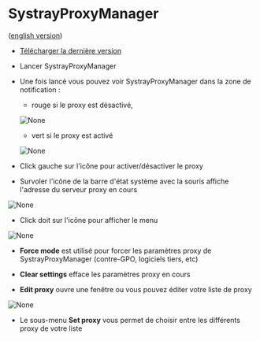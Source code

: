 ﻿# SystrayProxyManager

([english version](https://github.com/Daudre-Vignier-Charles/SystrayProxyManager/blob/master/README.md))

- [Télécharger la dernière version](https://github.com/Daudre-Vignier-Charles/SystrayProxyManager/releases/latest)
- Lancer SystrayProxyManager
- Une fois lancé vous pouvez voir SystrayProxyManager dans la zone de notification :
  - rouge si le proxy est désactivé,
  
  ![None](https://user-images.githubusercontent.com/17654421/53884729-8c61ea80-401c-11e9-9c95-1e1d10fb56c0.png)
  - vert si le proxy est activé
  
  ![None](https://user-images.githubusercontent.com/17654421/53884794-a8658c00-401c-11e9-9ae7-accfac680a2e.png)

- Click gauche sur l'icône pour activer/désactiver le proxy

- Survoler l'icône de la barre d'état système avec la souris affiche l'adresse du serveur proxy en cours

![None](https://user-images.githubusercontent.com/17654421/70349383-e837f900-1864-11ea-938d-87214c3f3c7b.png)

- Click doit sur l'icône pour afficher le menu

![None](https://user-images.githubusercontent.com/17654421/70349162-7fe91780-1864-11ea-9e4c-fbed0c429e2d.png)

- **Force mode** est utilisé pour forcer les paramètres proxy de SystrayProxyManager (contre-GPO, logiciels tiers, etc)

- **Clear settings** efface les paramètres proxy en cours

- **Edit proxy** ouvre une fenêtre ou vous pouvez éditer votre liste de proxy

![None](https://user-images.githubusercontent.com/17654421/70349293-be7ed200-1864-11ea-90d5-78449fe6c923.png)

- Le sous-menu **Set proxy** vous permet de choisir entre les différents proxy de votre liste
